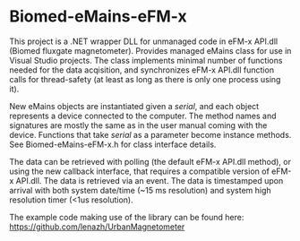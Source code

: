 # Biomed-eMains-eFM-x
This project is a .NET wrapper DLL for unmanaged code in eFM-x API.dll (Biomed fluxgate magnetometer). Provides managed eMains class for use in Visual Studio projects. 
The class implements minimal number of functions needed for the data acqisition, and synchronizes eFM-x API.dll function calls for thread-safety (at least as long as there is only one process using it).

New eMains objects are instantiated given a _serial_, and each object represents a device connected to the computer. The method names and signatures are mostly the same as in the user manual coming with the device. Functions that take _serial_ as a parameter become instance methods. See Biomed-eMains-eFM-x.h for class interface details.

The data can be retrieved with polling (the default eFM-x API.dll method), or using the new callback interface, that requires a compatible version of eFM-x API.dll. The data is retrieved via an event. The data is timestamped upon arrival with both system date/time (~15 ms resolution) and system high resolution timer (<1us resolution).

The example code making use of the library can be found here: https://github.com/lenazh/UrbanMagnetometer
